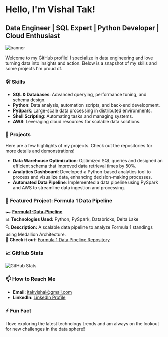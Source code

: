 # Hello, I'm Vishal Tak!

## Data Engineer | SQL Expert | Python Developer | Cloud Enthusiast
![banner](https://github.com/Sr-Data-Engineer/V4VT/assets/125980491/fed2a60f-c3a4-40b4-950f-448545866bd0)

Welcome to my GitHub profile! I specialize in data engineering and love turning data into insights and action. Below is a snapshot of my skills and some projects I'm proud of.

### 🛠️ Skills

- **SQL & Databases**: Advanced querying, performance tuning, and schema design.
- **Python**: Data analysis, automation scripts, and back-end development.
- **PySpark**: Large-scale data processing in distributed environments.
- **Shell Scripting**: Automating tasks and managing systems.
- **AWS**: Leveraging cloud resources for scalable data solutions.

### 🚀 Projects
Here are a few highlights of my projects. Check out the repositories for more details and demonstrations!

- **Data Warehouse Optimization**: Optimized SQL queries and designed an efficient schema that improved data retrieval times by 50%.
- **Analytics Dashboard**: Developed a Python-based analytics tool to process and visualize data, enhancing decision-making processes.
- **Automated Data Pipeline**: Implemented a data pipeline using PySpark and AWS to streamline data ingestion and processing.

### 📌 Featured Project: Formula 1 Data Pipeline
🏎 **[Formula1-Data-Pipeline](https://github.com/Sr-Data-Engineer/Formula1-Data-Pipeline)**  
📊 **Technologies Used:** Python, PySpark, Databricks, Delta Lake  
🔍 **Description:** A scalable data pipeline to analyze Formula 1 standings using Medallion Architecture.  
🚀 **Check it out:** [Formula 1 Data Pipeline Repository](https://github.com/Sr-Data-Engineer/Formula1-Data-Pipeline)

### 📈 GitHub Stats

![GitHub Stats](https://github-readme-stats.vercel.app/api?username=Sr-Data-Engineer&show_icons=true)  <!-- Replace 'yourusername' with your actual GitHub username -->

### 📫 How to Reach Me

- **Email**: itakvishal@gmail.com
- **LinkedIn**: [LinkedIn Profile](https://linkedin.com/in/-vishaltak)

### ⚡ Fun Fact
I love exploring the latest technology trends and am always on the lookout for new challenges in the data sphere!

<!-- You might add a footer or more personal insights about your hobbies or professional interests -->
